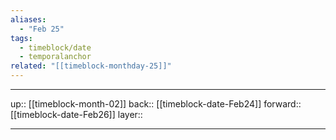 ```yaml
---
aliases:
  - "Feb 25"
tags:
  - timeblock/date
  - temporalanchor
related: "[[timeblock-monthday-25]]"
---
```




***

up:: [[timeblock-month-02]]
back:: [[timeblock-date-Feb24]]
forward:: [[timeblock-date-Feb26]]
layer:: 

***
